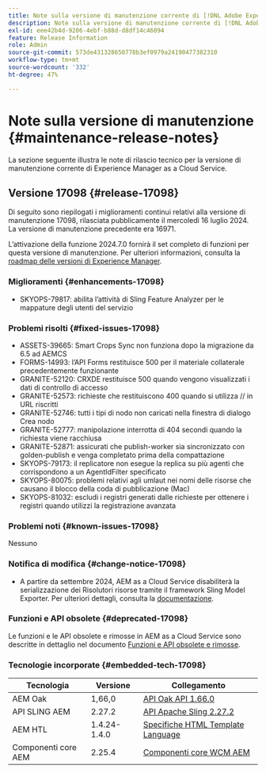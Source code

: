 ```yaml
---
title: Note sulla versione di manutenzione corrente di [!DNL Adobe Experience Manager]  as a Cloud Service.
description: Note sulla versione di manutenzione corrente di [!DNL Adobe Experience Manager]  as a Cloud Service.
exl-id: eee42b4d-9206-4ebf-b88d-d8df14c46094
feature: Release Information
role: Admin
source-git-commit: 573de431328650778b3ef0979a24190477382310
workflow-type: tm+mt
source-wordcount: '332'
ht-degree: 47%

---
```



# Note sulla versione di manutenzione {#maintenance-release-notes}

La sezione seguente illustra le note di rilascio tecnico per la versione di manutenzione corrente di Experience Manager as a Cloud Service.

## Versione 17098 {#release-17098}

Di seguito sono riepilogati i miglioramenti continui relativi alla versione di manutenzione 17098, rilasciata pubblicamente il mercoledì 16 luglio 2024. La versione di manutenzione precedente era 16971.

L’attivazione della funzione 2024.7.0 fornirà il set completo di funzioni per questa versione di manutenzione. Per ulteriori informazioni, consulta la [roadmap delle versioni di Experience Manager](https://experienceleague.adobe.com/it/docs/experience-manager-release-information/aem-release-updates/update-releases-roadmap).

### Miglioramenti {#enhancements-17098}

- SKYOPS-79817: abilita l’attività di Sling Feature Analyzer per le mappature degli utenti del servizio

### Problemi risolti {#fixed-issues-17098}

- ASSETS-39665: Smart Crops Sync non funziona dopo la migrazione da 6.5 ad AEMCS
- FORMS-14993: l’API Forms restituisce 500 per il materiale collaterale precedentemente funzionante
- GRANITE-52120: CRXDE restituisce 500 quando vengono visualizzati i dati di controllo di accesso
- GRANITE-52573: richieste che restituiscono 400 quando si utilizza // in URL riscritti
- GRANITE-52746: tutti i tipi di nodo non caricati nella finestra di dialogo Crea nodo
- GRANITE-52777: manipolazione interrotta di 404 secondi quando la richiesta viene racchiusa
- GRANITE-52871: assicurati che publish-worker sia sincronizzato con golden-publish e venga completato prima della compattazione
- SKYOPS-79173: il replicatore non esegue la replica su più agenti che corrispondono a un AgentIdFilter specificato
- SKYOPS-80075: problemi relativi agli umlaut nei nomi delle risorse che causano il blocco della coda di pubblicazione (Mac)
- SKYOPS-81032: escludi i registri generati dalle richieste per ottenere i registri quando utilizzi la registrazione avanzata

### Problemi noti {#known-issues-17098}

Nessuno

### Notifica di modifica {#change-notice-17098}

- A partire da settembre 2024, AEM as a Cloud Service disabiliterà la serializzazione dei Risolutori risorse tramite il framework Sling Model Exporter. Per ulteriori dettagli, consulta la [documentazione](/help/implementing/developing/hybrid/disallow-the-serialization-of-resourceresolvers-via-sling-model-exporter.md).

### Funzioni e API obsolete {#deprecated-17098}

Le funzioni e le API obsolete e rimosse in AEM as a Cloud Service sono descritte in dettaglio nel documento [Funzioni e API obsolete e rimosse](/help/release-notes/deprecated-removed-features.md).

### Tecnologie incorporate {#embedded-tech-17098}

| Tecnologia | Versione | Collegamento |
|---|---|---|
| AEM Oak | 1,66,0 | [API Oak API 1.66.0](https://www.javadoc.io/doc/org.apache.jackrabbit/oak-api/1.66.0/index.html) |
| API SLING AEM | 2.27.2 | [API Apache Sling 2.27.2](https://www.javadoc.io/doc/org.apache.sling/org.apache.sling.api/latest/index.html) |
| AEM HTL | 1.4.24-1.4.0 | [Specifiche HTML Template Language](https://github.com/adobe/htl-spec) |
| Componenti core AEM | 2.25.4 | [Componenti core WCM AEM](https://github.com/adobe/aem-core-wcm-components) |
